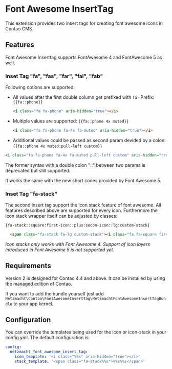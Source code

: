 Font Awesome InsertTag
======================

This extension provides two insert tags for creating font awesome icons in Contao CMS.

Features
--------

Font Awesome Inserttag supports FontAwesome 4 and FontAwesome 5 as well.

### Inset Tag "fa", "fas", "far", "fal", "fab"

Following options are supported:
 * All values after the first double column get prefixed with `fa-` Prefix: `{{fa::phone}}` 
   ```html
   <i class="fa fa-phone" aria-hidden="true"></i>
   ```
 * Multiple values are supported: `{{fa::phone 4x muted}}`
   ```html
   <i class="fa fa-phone fa-4x fa-muted" aria-hidden="true"></i>
   ```
 * Additional values could be passed as second param devided by a colon: `{{fa::phone 4x muted:pull-left custom}}`
  ```html
  <i class="fa fa-phone fa-4x fa-muted pull-left custom" aria-hidden="true"></i>
  ```
  The former syntax with a double colon "::" between two params is deprecated but still supported.

It works the same with the new short codes provided by Font Awesome 5.


### Inset Tag "fa-stack"

The second insert tag support the icon stack feature of font awesome. All features described above are supported for
every icon. Furthermore the icon stack wrapper itself can be adjusted by classes:

`{fa-stack::square:first-icon::plus:secon-icon::lg:custom-stack}`

```html
  <span class="fa-stack fa-lg custom-stack"><i class="fa fa-square first-icon" aria-hidden="true"></i><i class="fa fa-plus second-icon" aria-hidden="true"></i></span>
```

*Icon stacks only works with Font Awesome 4. Support of icon layers introduced in Font Awesome 5 is not supported yet.* 

Requirements
------------

Version 2 is designed for Contao 4.4 and above. It can be installed by using the managed edition of Contao.

If you want to add the bundle yourself just add `Netzmacht\Contao\FontAwesomeInsertTag\NetzmachtFontAwesomeInsertTagBundle` 
to your app kernel.


Configuration
-------------

You can override the templates being used for the icon or icon-stack in your config.yml. The default configuration is:

```yaml
config:
  netzmacht_font_awesome_insert_tag:
    icon_template: '<i class="%%s" aria-hidden="true"></i>'
    stack_template: '<span class="fa-stack%%s">%%s%%s</span>'
```
